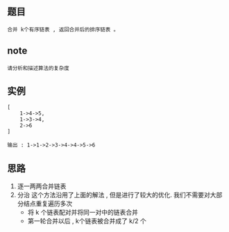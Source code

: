 ## 题目
    合并 k个有序链表 , 返回合并后的排序链表 。

## note
    请分析和描述算法的复杂度

## 实例
    [
        1->4->5,
        1->3->4,
        2->6
    ]

    输出 : 1->1->2->3->4->4->5->6


## 思路
 1. 逐一两两合并链表
 2. 分治
    这个方法沿用了上面的解法 , 但是进行了较大的优化.
    我们不需要对大部分结点重复遍历多次
    - 将 k 个链表配对并将同一对中的链表合并
    - 第一轮合并以后 , k个链表被合并成了 k/2 个